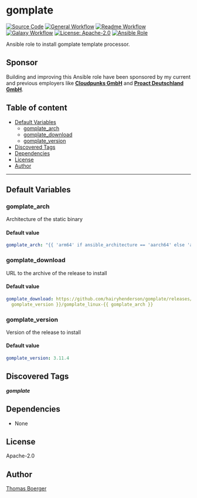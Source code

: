 # gomplate

[![Source Code](https://img.shields.io/badge/github-source%20code-blue?logo=github&amp;logoColor=white)](https://github.com/rolehippie/gomplate)
[![General Workflow](https://github.com/rolehippie/gomplate/actions/workflows/general.yml/badge.svg)](https://github.com/rolehippie/gomplate/actions/workflows/general.yml)
[![Readme Workflow](https://github.com/rolehippie/gomplate/actions/workflows/readme.yml/badge.svg)](https://github.com/rolehippie/gomplate/actions/workflows/readme.yml)
[![Galaxy Workflow](https://github.com/rolehippie/gomplate/actions/workflows/galaxy.yml/badge.svg)](https://github.com/rolehippie/gomplate/actions/workflows/galaxy.yml)
[![License: Apache-2.0](https://img.shields.io/github/license/rolehippie/gomplate)](https://github.com/rolehippie/gomplate/blob/master/LICENSE)
[![Ansible Role](https://img.shields.io/ansible/role/53365)](https://galaxy.ansible.com/rolehippie/gomplate)

Ansible role to install gomplate template processor.

## Sponsor

Building and improving this Ansible role have been sponsored by my current and previous employers like **[Cloudpunks GmbH](https://cloudpunks.de)** and **[Proact Deutschland GmbH](https://www.proact.eu)**.

## Table of content

- [Default Variables](#default-variables)
  - [gomplate_arch](#gomplate_arch)
  - [gomplate_download](#gomplate_download)
  - [gomplate_version](#gomplate_version)
- [Discovered Tags](#discovered-tags)
- [Dependencies](#dependencies)
- [License](#license)
- [Author](#author)

---

## Default Variables

### gomplate_arch

Architecture of the static binary

#### Default value

```YAML
gomplate_arch: "{{ 'arm64' if ansible_architecture == 'aarch64' else 'amd64' }}"
```

### gomplate_download

URL to the archive of the release to install

#### Default value

```YAML
gomplate_download: https://github.com/hairyhenderson/gomplate/releases/download/v{{
  gomplate_version }}/gomplate_linux-{{ gomplate_arch }}
```

### gomplate_version

Version of the release to install

#### Default value

```YAML
gomplate_version: 3.11.4
```

## Discovered Tags

**_gomplate_**


## Dependencies

- None

## License

Apache-2.0

## Author

[Thomas Boerger](https://github.com/tboerger)
